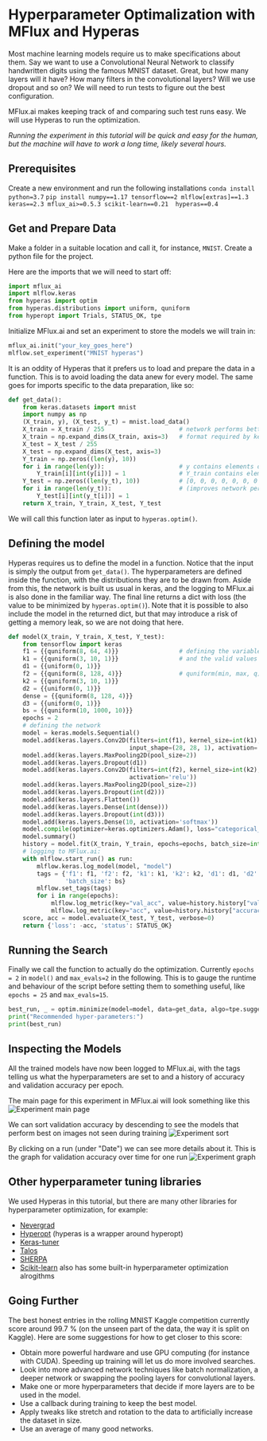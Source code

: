 # Hyperparameter Optimalization with MFlux and Hyperas
Most machine learning models require us to make specifications about them. Say we want to use a Convolutional
Neural Network to classify handwritten digits using the famous MNIST dataset. Great, but how many layers will it 
have? How many filters in the convolutional layers? Will we use dropout and so on? We will need to run tests 
to figure out the best configuration.

MFlux.ai makes keeping track of and comparing such test runs easy. We will use Hyperas to run the optimization.

_Running the experiment in this tutorial will be quick and easy for the human, but the machine will have to work a long time, 
likely several hours._

## Prerequisites
Create a new environment and run the following installations
`conda install python=3.7`
`pip install numpy==1.17 tensorflow==2 mlflow[extras]==1.3 keras==2.3 mflux_ai>=0.5.3 scikit-learn==0.21  hyperas==0.4`


## Get and Prepare Data
Make a folder in a suitable location and call it, for instance, `MNIST`. Create a python file for the project.

Here are the imports that we will need to start off:
```python
import mflux_ai
import mlflow.keras
from hyperas import optim
from hyperas.distributions import uniform, quniform
from hyperopt import Trials, STATUS_OK, tpe
```

Initialize MFlux.ai and set an experiment to store the models we will train in:
```python
mflux_ai.init("your_key_goes_here")
mlflow.set_experiment("MNIST hyperas")
```

It is an oddity of Hyperas that it prefers us to load and prepare the data in a function. This is to avoid loading the 
data anew for every model. The same goes for imports specific to the data preparation, like so:
```python
def get_data():
    from keras.datasets import mnist
    import numpy as np
    (X_train, y), (X_test, y_t) = mnist.load_data()
    X_train = X_train / 255                     # network performs better with values in [0, 1]
    X_train = np.expand_dims(X_train, axis=3)   # format required by keras Conv2D
    X_test = X_test / 255
    X_test = np.expand_dims(X_test, axis=3)
    Y_train = np.zeros((len(y), 10))
    for i in range(len(y)):                     # y contains elements of format [7]
        Y_train[i][int(y[i])] = 1               # Y_train contains elements of format
    Y_test = np.zeros((len(y_t), 10))           # [0, 0, 0, 0, 0, 0, 0 , 1, 0, 0]
    for i in range(len(y_t)):                   # (improves network performance)
        Y_test[i][int(y_t[i])] = 1
    return X_train, Y_train, X_test, Y_test
```

We will call this function later as input to `hyperas.optim()`.


## Defining the model

Hyperas requires us to define the model in a function. Notice that the input is simply the output from `get_data()`. The 
hyperparameters are defined inside the function, with the distributions they are to be drawn from. Aside from this, the 
network is built us usual in keras, and the logging to MFlux.ai is also done in the familiar way. The final line returns a 
dict with loss (the value to be minimized by `hyperas.optim()`). Note that it is possible to also include the model in the
returned dict, but that may introduce a risk of getting a memory leak, so we are not doing that here.

```python
def model(X_train, Y_train, X_test, Y_test):
    from tensorflow import keras
    f1 = {{quniform(8, 64, 4)}}                 # defining the variables to optimize
    k1 = {{quniform(3, 10, 1)}}                 # and the valid values for them
    d1 = {{uniform(0, 1)}}
    f2 = {{quniform(8, 128, 4)}}                # quniform(min, max, q) means uniform(min, max) with step size q
    k2 = {{quniform(3, 10, 1)}}
    d2 = {{uniform(0, 1)}}
    dense = {{quniform(8, 128, 4)}}
    d3 = {{uniform(0, 1)}}
    bs = {{quniform(10, 1000, 10)}}
    epochs = 2
    # defining the network
    model = keras.models.Sequential()
    model.add(keras.layers.Conv2D(filters=int(f1), kernel_size=int(k1), strides=1,
                                  input_shape=(28, 28, 1), activation='relu', padding="same"))
    model.add(keras.layers.MaxPooling2D(pool_size=2))
    model.add(keras.layers.Dropout(d1))
    model.add(keras.layers.Conv2D(filters=int(f2), kernel_size=int(k2), strides=1,
                                  activation='relu'))
    model.add(keras.layers.MaxPooling2D(pool_size=2))
    model.add(keras.layers.Dropout(int(d2)))
    model.add(keras.layers.Flatten())
    model.add(keras.layers.Dense(int(dense)))
    model.add(keras.layers.Dropout(int(d3)))
    model.add(keras.layers.Dense(10, activation='softmax'))
    model.compile(optimizer=keras.optimizers.Adam(), loss="categorical_crossentropy", metrics=["accuracy"])
    model.summary()
    history = model.fit(X_train, Y_train, epochs=epochs, batch_size=int(bs), validation_data=(X_test, Y_test))
    # logging to MFlux.ai:
    with mlflow.start_run() as run:
        mlflow.keras.log_model(model, "model")
        tags = {'f1': f1, 'f2': f2, 'k1': k1, 'k2': k2, 'd1': d1, 'd2': d2, 'd3': d3, 'dense': dense,
                'batch_size': bs}
        mlflow.set_tags(tags)
        for i in range(epochs):
            mlflow.log_metric(key="val_acc", value=history.history["val_accuracy"][i], step=i)
            mlflow.log_metric(key="acc", value=history.history["accuracy"][i], step=i)
    score, acc = model.evaluate(X_test, Y_test, verbose=0)
    return {'loss': -acc, 'status': STATUS_OK}
```

## Running the Search
Finally we call the function to actually do the optimization. Currently `epochs = 2` in `model()` and `max_evals=2` in the 
following. This is to gauge the runtime and behaviour of the script before setting them to something useful, like `epochs = 25` 
and `max_evals=15`.
```python
best_run, _ = optim.minimize(model=model, data=get_data, algo=tpe.suggest, max_evals=2, trials=Trials())
print("Recommended hyper-parameters:")
print(best_run)
```


## Inspecting the Models
All the trained models have now been logged to MFlux.ai, with the tags telling us what the hyperparameters are set to and a
history of accuracy and validation accuracy per epoch.

The main page for this experiment in MFlux.ai will look something like this
![Experiment main page](images/experiment_main.png)

We can sort validation accuracy by descending to see the models that perform best on images not seen during training
![Experiment sort](images/experiment_sort.png)

By clicking on a run (under "Date") we can see more details about it. This is the graph for validation accuracy over time for 
one run
![Experiment graph](images/experiment_graph.png)


## Other hyperparameter tuning libraries

We used Hyperas in this tutorial, but there are many other libraries for hyperparameter optimization, for example:

* [Nevergrad](https://github.com/facebookresearch/nevergrad)
* [Hyperopt](https://github.com/hyperopt/hyperopt) (hyperas is a wrapper around hyperopt)
* [Keras-tuner](https://github.com/keras-team/keras-tuner)
* [Talos](https://github.com/autonomio/talos)
* [SHERPA](https://parameter-sherpa.readthedocs.io/en/latest/)
* [Scikit-learn](https://scikit-learn.org/stable/modules/classes.html#hyper-parameter-optimizers) also has some built-in 
hyperparameter optimization alrogithms

## Going Further

The best honest entries in the rolling MNIST Kaggle competition currently score around 99.7 % (on the unseen part of the data, the way it is split
on Kaggle). Here are some suggestions for how to get closer to this score:
* Obtain more powerful hardware and use GPU computing (for instance with CUDA). Speeding up training will let us do more 
involved searches.
* Look into more advanced network techniques like batch normalization, a deeper network or swapping the pooling layers 
for convolutional layers.
* Make one or more hyperparameters that decide if more layers are to be used in the model.
* Use a callback during training to keep the best model.
* Apply tweaks like stretch and rotation to the data to artificially increase the dataset in size.
* Use an average of many good networks.
